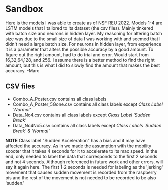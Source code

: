# Sandbox
Here is the models I was able to create as of NSF REU 2022. Models 1-4 are LSTM models that 
I tailored to its dataset (the csv files). Mainly tinkered with batch size and neurons in
hidden layer. My reasoning for altering batch size was due to the small size of data I was
working with and seemed that I didn't need a large batch size. For neurons in hidden layer,
from experience it is a parameter that alters the possible accuracy by a good amount. To figure
out the right amount, had to do trial and error. Would start from 16,32,64,128, and 256. I
assume there is a better method to find the right amount, but this is what I did to slowly
find the amount that makes the best accuracy. -Marc

## CSV files
- Combo_A_Poster.csv contains all class labels
- Combo_A_Poster_5Gone.csv contains all class labels except *Class Label 'Normal'*
- Data_No4.csv contains all class labels except *Class Label 'Sudden Break'*
- Data_No4No5.csv contains all class labels except *Class Labels 'Sudden Break' & 'Normal'*

**NOTE** Class label "Sudden Acceleration" has a bias and it may have affected the accuracy.
As in we made the assumption with the mobility scooter that it takes 4 seconds for it to
accelerate to its max speed. In the end, only needed to label the data that corresponds to
the first 2 seconds and not 4 seconds. Although referenced in future work and other errors, 
will say it again here. The first 1-2 seconds is needed for labeling as the 'jerking' movement
that causes sudden movement is recorded from the raspberry pis and the rest of the movement
is not needed to be recorded to be also 'sudden.'
